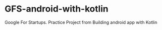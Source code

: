 # GFS-android-with-kotlin
Google For Startups. Practice Project from Building android app with Kotlin
